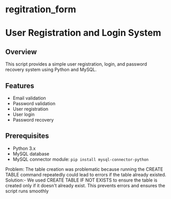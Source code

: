 # regitration_form
# User Registration and Login System

## Overview
This script provides a simple user registration, login, and password recovery system using Python and MySQL.

## Features
- Email validation
- Password validation
- User registration
- User login
- Password recovery

## Prerequisites
- Python 3.x
- MySQL database
- MySQL connector module: `pip install mysql-connector-python`

Problem:
The table creation was problematic because running the CREATE TABLE command repeatedly could lead to errors if the table already existed.
Solution:-
We used CREATE TABLE IF NOT EXISTS to ensure the table is created only if it doesn't already exist. This prevents errors and ensures the script runs smoothly
